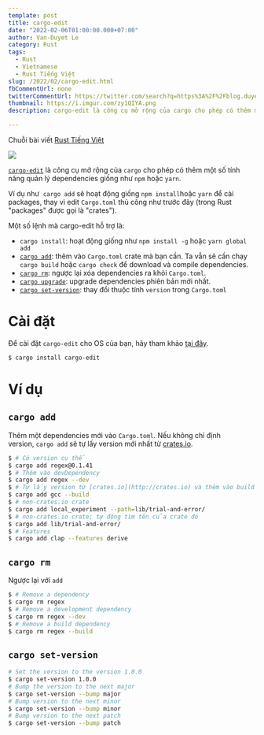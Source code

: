 ```yaml
---
template: post
title: cargo-edit
date: "2022-02-06T01:00:00.000+07:00"
author: Van-Duyet Le
category: Rust
tags:
  - Rust
  - Vietnamese
  - Rust Tiếng Việt
slug: /2022/02/cargo-edit.html
fbCommentUrl: none
twitterCommentUrl: https://twitter.com/search?q=https%3A%2F%2Fblog.duyet.net%2F2022%2F02%2Fcargo-edit.html
thumbnail: https://i.imgur.com/zy1QIYA.png 
description: cargo-edit là công cụ mở rộng của cargo cho phép có thêm một số tính năng quản lý dependencies giống như npm hoặc yarn.

---
```


<div class="noti">Chuỗi bài viết <a href="/tag/rust-tiếng-việt/">Rust Tiếng Việt</a></div>

![](/media/2022/02/duyet-cargo-edit.png)

[`cargo-edit`](https://github.com/killercup/cargo-edit) là công cụ mở rộng của `cargo` cho phép có thêm một số tính năng quản lý dependencies giống như `npm` hoặc `yarn`.

Ví dụ như  `cargo add` sẽ hoạt động giống `npm install`hoặc `yarn` để cài packages, thay vì edit `Cargo.toml` thủ công như trước đây (trong Rust "packages" được gọi là "crates").

Một số lệnh mà cargo-edit hỗ trợ là:

- `cargo install`: hoạt động giống như `npm install -g` hoặc `yarn global add`
- [`cargo add`](https://github.com/killercup/cargo-edit#cargo-add): thêm vào `Cargo.toml` crate mà bạn cần. Ta vẫn sẽ cần chạy `cargo build` hoặc `cargo check` để download và compile dependencies.
- [`cargo rm`](https://github.com/killercup/cargo-edit#cargo-rm): ngược lại xóa dependencies ra khỏi `Cargo.toml`.
- [`cargo upgrade`](https://github.com/killercup/cargo-edit#cargo-upgrade): upgrade dependencies phiên bản mới nhất.
- [`cargo set-version`](https://github.com/killercup/cargo-edit#cargo-set-version): thay đổi thuộc tính `version` trong `Cargo.toml`

# Cài đặt

Để cài đặt `cargo-edit` cho OS của bạn, hãy tham khảo [tại đây](https://github.com/killercup/cargo-edit#installation).

```bash
$ cargo install cargo-edit
```

# Ví dụ

## `cargo add`

Thêm một dependencies mới vào `Cargo.toml`. Nếu không chỉ định version, `cargo add` sẽ tự lấy version mới nhất từ [crates.io](https://crates.io/).  

```bash
$ # Có version cụ thể
$ cargo add regex@0.1.41
$ # Thêm vào devDependency
$ cargo add regex --dev
$ # Tự lấy version từ [crates.io](http://crates.io) và thêm vào build dependency
$ cargo add gcc --build
$ # non-crates.io crate
$ cargo add local_experiment --path=lib/trial-and-error/
$ # non-crates.io crate; tự động tìm tên của crate đó
$ cargo add lib/trial-and-error/
$ # Features
$ cargo add clap --features derive
```

## `cargo rm`

Ngược lại với `add`

```bash
$ # Remove a dependency
$ cargo rm regex
$ # Remove a development dependency
$ cargo rm regex --dev
$ # Remove a build dependency
$ cargo rm regex --build
```

## `cargo set-version`

```bash
# Set the version to the version 1.0.0
$ cargo set-version 1.0.0
# Bump the version to the next major
$ cargo set-version --bump major
# Bump version to the next minor
$ cargo set-version --bump minor
# Bump version to the next patch
$ cargo set-version --bump patch
```
